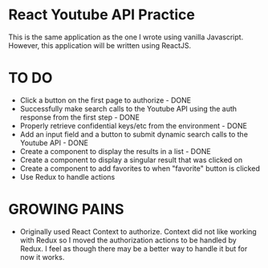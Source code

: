 # React Youtube API Practice
This is the same application as the one I wrote using vanilla Javascript. However, this application will be written using ReactJS.

# TO DO
- Click a button on the first page to authorize - DONE
- Successfully make search calls to the Youtube API using the auth response from the first step - DONE
- Properly retrieve confidential keys/etc from the environment - DONE
- Add an input field and a button to submit dynamic search calls to the Youtube API - DONE
- Create a component to display the results in a list - DONE
- Create a component to display a singular result that was clicked on
- Create a component to add favorites to when "favorite" button is clicked
- Use Redux to handle actions

# GROWING PAINS
- Originally used React Context to authorize. Context did not like working with Redux so I moved the authorization actions to be handled by Redux. I feel as though there may be a better way to handle it but for now it works.
